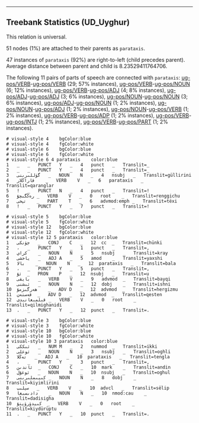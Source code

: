 

--------------------------------------------------------------------------------

## Treebank Statistics (UD_Uyghur)

This relation is universal.

51 nodes (1%) are attached to their parents as `parataxis`.

47 instances of `parataxis` (92%) are right-to-left (child precedes parent).
Average distance between parent and child is 8.23529411764706.

The following 11 pairs of parts of speech are connected with `parataxis`: [ug-pos/VERB]()-[ug-pos/VERB]() (29; 57% instances), [ug-pos/VERB]()-[ug-pos/NOUN]() (6; 12% instances), [ug-pos/VERB]()-[ug-pos/ADJ]() (4; 8% instances), [ug-pos/ADJ]()-[ug-pos/ADJ]() (3; 6% instances), [ug-pos/NOUN]()-[ug-pos/NOUN]() (3; 6% instances), [ug-pos/ADJ]()-[ug-pos/NOUN]() (1; 2% instances), [ug-pos/NOUN]()-[ug-pos/ADJ]() (1; 2% instances), [ug-pos/NOUN]()-[ug-pos/VERB]() (1; 2% instances), [ug-pos/VERB]()-[ug-pos/ADP]() (1; 2% instances), [ug-pos/VERB]()-[ug-pos/INTJ]() (1; 2% instances), [ug-pos/VERB]()-[ug-pos/PART]() (1; 2% instances).


~~~ conllu
# visual-style 4	bgColor:blue
# visual-style 4	fgColor:white
# visual-style 6	bgColor:blue
# visual-style 6	fgColor:white
# visual-style 6 4 parataxis	color:blue
1	_	_	PUNCT	Y	_	4	punct	_	Translit=_
2	_	_	PUNCT	Y	_	4	punct	_	Translit=_
3	گۈللىرىنى	_	NOUN	N	_	4	nsubj	_	Translit=güllirini
4	قاراڭلار	_	VERB	V	_	6	parataxis	_	Translit=qaranglar
5	!	_	PUNCT	N	_	4	punct	_	Translit=!
6	رەڭگىچۇ	_	VERB	V	_	0	root	_	Translit=renggichu
7	تېخى	_	PART	T	_	6	advmod:emph	_	Translit=tëxi
8	!	_	PUNCT	Y	_	7	punct	_	Translit=!

~~~


~~~ conllu
# visual-style 5	bgColor:blue
# visual-style 5	fgColor:white
# visual-style 12	bgColor:blue
# visual-style 12	fgColor:white
# visual-style 12 5 parataxis	color:blue
1	چۈنكى	_	CONJ	C	_	12	cc	_	Translit=chünki
2	،	_	PUNCT	Y	_	1	punct	_	Translit=,
3	كراي	_	NOUN	N	_	5	nsubj	_	Translit=kray
4	ياخشى	_	ADJ	A	_	5	amod	_	Translit=yaxshi
5	بالا	_	NOUN	N	_	12	parataxis	_	Translit=bala
6	،	_	PUNCT	Y	_	5	punct	_	Translit=,
7	ئۇ	_	PRON	P	_	12	nsubj	_	Translit=u
8	بايقى	_	VERB	V	_	9	advmod	_	Translit=bayqi
9	ئىشنى	_	NOUN	N	_	12	dobj	_	Translit=ishni
10	ھەرگىزمۇ	_	ADV	D	_	12	advmod	_	Translit=hergizmu
11	قەستەن	_	ADV	D	_	12	advmod	_	Translit=qesten
12	قىلمىغانىدى	_	VERB	V	_	0	root	_	Translit=qilmighanidi
13	.	_	PUNCT	Y	_	12	punct	_	Translit=.

~~~


~~~ conllu
# visual-style 3	bgColor:blue
# visual-style 3	fgColor:white
# visual-style 10	bgColor:blue
# visual-style 10	fgColor:white
# visual-style 10 3 parataxis	color:blue
1	ئىككى	_	NUM	M	_	2	nummod	_	Translit=ikki
2	ئوغلى	_	NOUN	N	_	3	nsubj	_	Translit=oghli
3	تەڭلا	_	ADJ	A	_	10	parataxis	_	Translit=tengla
4	،	_	PUNCT	Y	_	3	punct	_	Translit=,
5	ئاندىن	_	CONJ	C	_	10	mark	_	Translit=andin
6	ئوغۇل	_	NOUN	N	_	10	nsubj	_	Translit=oghul
7	كىيىملىرىنى	_	NOUN	N	_	8	dobj	_	Translit=kiyimlirini
8	سېلىپ	_	VERB	V	_	10	advcl	_	Translit=sëlip
9	دادىسىغا	_	NOUN	N	_	10	nmod:cau	_	Translit=dadisigha
10	كىيدۈرۈپتۇ	_	VERB	V	_	0	root	_	Translit=kiydürüptu
11	.	_	PUNCT	Y	_	10	punct	_	Translit=.

~~~


